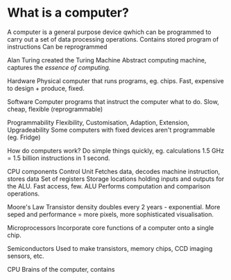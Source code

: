 # What is a computer?
A computer is a general purpose device qwhich can be programmed to carry out a set of data processing operations.
	Contains stored program of instructions
	Can be reprogrammed

Alan Turing created the Turing Machine
	Abstract computing machine, captures the *essence of computing.*

Hardware
	Physical computer that runs programs, eg. chips.
	Fast, expensive to design + produce, fixed.

Software
	Computer programs that instruct the computer what to do.
	Slow, cheap, flexible (reprogrammable)

Programmability
	Flexibility, Customisation, Adaption, Extension, Upgradeability
	Some computers with fixed devices aren't programmable (eg. Fridge)

How do computers work?
	Do simple things quickly, eg. calculations
	1.5 GHz = 1.5 billion instructions in 1 second.

CPU components
	Control Unit
		Fetches data, decodes machine instruction, stores data
	Set of registers
		Storage locations holding inputs and outputs for the ALU. Fast access, few.
	ALU
		Performs computation and comparison operations.

Moore's Law
	Transistor density doubles every 2 years - exponential.
	More seped and performance = more pixels, more sophisticated visualisation.

Microprocessors
	Incorporate core functions of a computer onto a single chip.

Semiconductors
	Used to make transistors, memory chips, CCD imaging sensors, etc.

CPU
	Brains of the computer, contains 